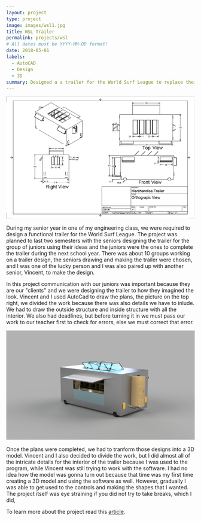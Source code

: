 ```yaml
---
layout: project
type: project
image: images/wsl1.jpg
title: WSL Trailer
permalink: projects/wsl
# All dates must be YYYY-MM-DD format!
date: 2018-05-01
labels:
  - AutoCAD
  - Design
  - 3D
summary: Designed a a trailer for the World Surf League to replace their old trailer.
---
```


<img class="ui medium right floated rounded image" src="../images/wslTrailer.PNG">

During my senior year in one of my engineering class, we were required to design a functional trailer for the World Surf League. The project was planned to last two semesters with the seniors designing the trailer for the group of juniors using their ideas and the juniors were the ones to complete the trailer during the next school year. There was about 10 groups working on a trailer design, the seniors drawing and making the trailer were chosen, and I was one of the lucky person and I was also paired up with another senior, Vincent, to make the design. 

In this project communication with our juniors was important because they are our "clients" and we were designing the trailer to how they imagined the look. Vincent and I used AutoCad to draw the plans, the picture on the top right, we divided the work because there was also details we have to inlude. We had to draw the outside structure and inside structure with all the interior. We also had deadlines, but before turning it in we must pass our work to our teacher first to check for errors, else we must correct that error.

<img class="ui medium left floated rounded image" src="../images/wslTop.png">

Once the plans were completed, we had to tranform those designs into a 3D model. Vincent and I also decided to divide the work, but I did almost all of the intricate details for the interior of the trailer because I was used to the program, while Vincent was still trying to work with the software. I had no idea how the model was gonna turn out because that time was my first time creating a 3D model and using the software as well. However, gradually I was able to get used to the controls and making the shapes that I wanted. The project itself was eye straining if you did not try to take breaks, which I did,  



To learn more about the project read this [article](http://www.hawaiipublicschools.org/VisionForSuccess/SuccessStories/Schools/Pages/farringtonWSLpartnership.aspx).
